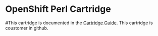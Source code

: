 # OpenShift Perl Cartridge
#This cartridge is documented in the [Cartridge Guide](http://openshift.github.io/documentation/oo_cartridge_guide.html#perl).
This cartridge is coustomer in github.
